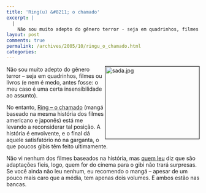 ```yaml
---
title: 'Ring(u) &#8211; o chamado'
excerpt: |
  |
    Não sou muito adepto do gênero terror - seja em quadrinhos, filmes ou livros (e nem é medo, antes fosse: o meu caso é uma certa insensibilidade ao assunto). No entanto, Ring - o chamado (mangá baseado na mesma história...
layout: post
comments: true
permalink: /archives/2005/10/ringu_o_chamado.html
categories:
---
```

<img title="sada.jpg" src="//chester.me/archives/img/sada.jpg" width="245" height="189" align="right" border="1" />Não sou muito adepto do gênero terror &#8211; seja em quadrinhos, filmes ou livros (e nem é medo, antes fosse: o meu caso é uma certa insensibilidade ao assunto).

No entanto, <a href="http://www.submarino.com.br/books\_productdetails.asp?Query=ProductPage&#038;ProdTypeId=1&#038;ProdId=1060983&#038;ST=SF4618" target="_blank">Ring &#8211; o chamado</a> (mangá baseado na mesma história dos filmes americano e japonês) está me levando a reconsiderar tal posição. A história é envolvente, e o final dá aquele satisfatório nó na garganta, o que poucos gibis têm feito ultimamente.

Não vi nenhum dos filmes baseados na história, mas [quem leu][1] diz que são adaptações fieis, logo, quem for do cinema para o gibi não trará surpresas. Se você ainda não leu nenhum, eu recomendo o mangá &#8211; apesar de um pouco mais caro que a média, tem apenas dois volumes. E ambos estão nas bancas.

 [1]: http://www.universohq.com/quadrinhos/2005/review_ring01.cfm
